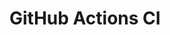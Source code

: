 # GitHub Actions CI



















































































































































































































































































































































































































































































































































































































































































































































































































































































































































































































































































































































































































































































































































































































































































































































































































































































































































































































































































































































































































































































































































































































































































































































































































































































































































































































































































































































































































































































































































































































































































